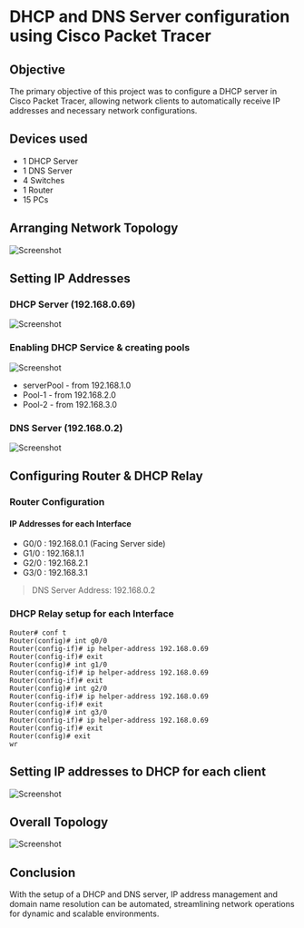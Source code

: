 # DHCP and DNS Server configuration using Cisco Packet Tracer
## Objective
The primary objective of this project was to configure a DHCP server in Cisco Packet Tracer, allowing network clients to automatically receive IP addresses and necessary network configurations.
## Devices used
- 1 DHCP Server
- 1 DNS Server
- 4 Switches
- 1 Router
- 15 PCs

## Arranging Network Topology
![Screenshot](https://github.com/skg2004/CN-PROJECT/blob/5375be3f7412a4df4b0e623804f07ae5aaf0ca9b/CISCO%20PROJECT%20SS/Arranging%20Network%20Topology.png)

## Setting IP Addresses

### DHCP Server (192.168.0.69)

![Screenshot](https://github.com/skg2004/CN-PROJECT/blob/5375be3f7412a4df4b0e623804f07ae5aaf0ca9b/CISCO%20PROJECT%20SS/DHCP%20Server%20(192.168.0.69).png)

### Enabling DHCP Service & creating pools

![Screenshot](https://github.com/skg2004/CN-PROJECT/blob/5375be3f7412a4df4b0e623804f07ae5aaf0ca9b/CISCO%20PROJECT%20SS/Enabling%20DHCP%20Service%20%26%20creating%20pools.png)

- serverPool - from 192.168.1.0
- Pool-1 - from 192.168.2.0
- Pool-2 - from 192.168.3.0

### DNS Server (192.168.0.2)
![Screenshot](https://github.com/skg2004/CN-PROJECT/blob/5375be3f7412a4df4b0e623804f07ae5aaf0ca9b/CISCO%20PROJECT%20SS/DNS%20Server%20(192.168.0.2).png)

## Configuring Router & DHCP Relay
### Router Configuration

#### IP Addresses for each Interface
- G0/0 : 192.168.0.1 (Facing Server side)
- G1/0 : 192.168.1.1
- G2/0 : 192.168.2.1
- G3/0 : 192.168.3.1
> DNS Server Address: 192.168.0.2

### DHCP Relay setup for each Interface
```
Router# conf t
Router(config)# int g0/0
Router(config-if)# ip helper-address 192.168.0.69
Router(config-if)# exit
Router(config)# int g1/0
Router(config-if)# ip helper-address 192.168.0.69
Router(config-if)# exit
Router(config)# int g2/0
Router(config-if)# ip helper-address 192.168.0.69
Router(config-if)# exit
Router(config)# int g3/0
Router(config-if)# ip helper-address 192.168.0.69
Router(config-if)# exit
Router(config)# exit
wr
```
## Setting IP addresses to DHCP for each client
![Screenshot](https://github.com/skg2004/CN-PROJECT/blob/5375be3f7412a4df4b0e623804f07ae5aaf0ca9b/CISCO%20PROJECT%20SS/Setting%20IP%20addresses%20to%20DHCP%20for%20each%20client.png)

## Overall Topology
![Screenshot](https://github.com/skg2004/CN-PROJECT/blob/5375be3f7412a4df4b0e623804f07ae5aaf0ca9b/CISCO%20PROJECT%20SS/Overall%20Topology.png)

## Conclusion
With the setup of a DHCP and DNS server, IP address management and domain name resolution can be automated, streamlining network operations for dynamic and scalable environments.
